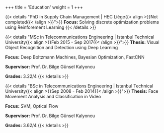 +++
title = 'Education'
weight = 1
+++

{{< details "PhD in Supply Chain Management | HEC Liège{{< align >}}Not completed{{< /align >}}">}}
**Focus:** Solving discrete optimization problems using Reinforement Learning
{{< /details >}}

{{< details "MSc in Telecommunications Engineering | Istanbul Technical University{{< align >}}Feb 2015 - Sep 2017{{< /align >}}">}}
**Thesis:** Visual Object Recognition and Detection using Deep Learning

**Focus:** Deep Boltzmann Machines, Bayesian Optimization, FastCNN

**Supervisor:** Prof. Dr. Bilge Günsel Kalyoncu

**Grades:** 3.22/4
{{< /details >}}

{{< details "BSc in Telecommunications Engineering | Istanbul Technical University{{< align >}}Sep 2008 - Feb 2014{{< /align >}}">}}
**Thesis:** Face Movement Analysis and Classification in Video

**Focus:** SVM, Optical Flow

**Supervisor:** Prof. Dr. Bilge Günsel Kalyoncu

**Grades:** 3.62/4
{{< /details >}}